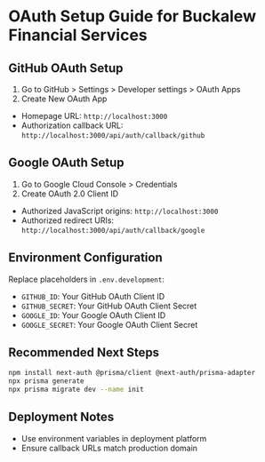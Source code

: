 # OAuth Setup Guide for Buckalew Financial Services

## GitHub OAuth Setup
1. Go to GitHub > Settings > Developer settings > OAuth Apps
2. Create New OAuth App
- Homepage URL: `http://localhost:3000`
- Authorization callback URL: `http://localhost:3000/api/auth/callback/github`

## Google OAuth Setup
1. Go to Google Cloud Console > Credentials
2. Create OAuth 2.0 Client ID
- Authorized JavaScript origins: `http://localhost:3000`
- Authorized redirect URIs: `http://localhost:3000/api/auth/callback/google`

## Environment Configuration
Replace placeholders in `.env.development`:
- `GITHUB_ID`: Your GitHub OAuth Client ID
- `GITHUB_SECRET`: Your GitHub OAuth Client Secret
- `GOOGLE_ID`: Your Google OAuth Client ID
- `GOOGLE_SECRET`: Your Google OAuth Client Secret

## Recommended Next Steps
```bash
npm install next-auth @prisma/client @next-auth/prisma-adapter
npx prisma generate
npx prisma migrate dev --name init
```

## Deployment Notes
- Use environment variables in deployment platform
- Ensure callback URLs match production domain